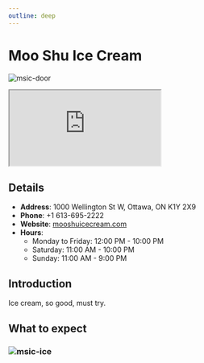 ```yaml
---
outline: deep
---
```


# Moo Shu Ice Cream

![msic-door](/medias/msic-door.png)

<iframe src="https://www.google.com/maps/embed?pb=!1m18!1m12!1m3!1d11205.496313098458!2d-75.74225134229029!3d45.40179570000001!2m3!1f0!2f0!3f0!3m2!1i1024!2i768!4f13.1!3m3!1m2!1s0x4cce05b1b68a55c7%3A0xc89cc79491f1ed61!2sMoo%20Shu%20Ice%20Cream!5e0!3m2!1szh-TW!2sca!4v1754065415158!5m2!1szh-TW!2sca" allowfullscreen="" loading="lazy" referrerpolicy="no-referrer-when-downgrade"></iframe>

## Details

- **Address**: 1000 Wellington St W, Ottawa, ON K1Y 2X9
- **Phone**: +1 613-695-2222
- **Website**: [mooshuicecream.com](https://www.mooshuicecream.com/)
- **Hours**:
  - Monday to Friday: 12:00 PM - 10:00 PM
  - Saturday: 11:00 AM - 10:00 PM
  - Sunday: 11:00 AM - 9:00 PM

## Introduction

Ice cream, so good, must try.

## What to expect
### ![msic-ice](/medias/msic-ice.png)


<script setup>
import '/.vitepress/main.scss'
</script>